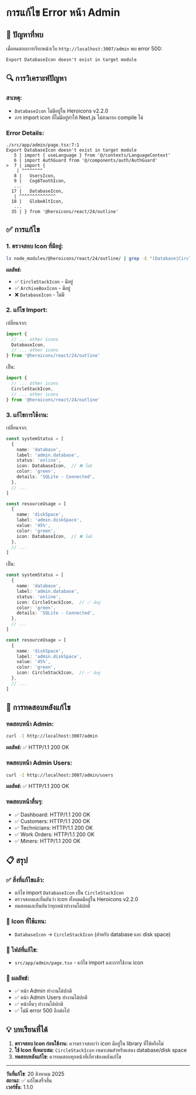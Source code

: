 # การแก้ไข Error หน้า Admin

## 🚨 **ปัญหาที่พบ**

เมื่อทดสอบการเรียกหน้าเว็บ `http://localhost:3007/admin` พบ error 500:

```
Export DatabaseIcon doesn't exist in target module
```

## 🔍 **การวิเคราะห์ปัญหา**

### **สาเหตุ:**
- `DatabaseIcon` ไม่มีอยู่ใน Heroicons v2.2.0
- การ import icon ที่ไม่มีอยู่ทำให้ Next.js ไม่สามารถ compile ได้

### **Error Details:**
```
./src/app/admin/page.tsx:7:1
Export DatabaseIcon doesn't exist in target module
   5 | import { useLanguage } from '@/contexts/LanguageContext'
   6 | import AuthGuard from '@/components/auth/AuthGuard'
>  7 | import {
    | ^^^^^^^^
   8 |   UsersIcon,
   9 |   Cog6ToothIcon,
   ...
  17 |   DatabaseIcon,
   | ^^^^^^^^^^^^^^
  18 |   GlobeAltIcon,
   ...
  35 | } from '@heroicons/react/24/outline'
```

## ✅ **การแก้ไข**

### **1. ตรวจสอบ Icon ที่มีอยู่:**
```bash
ls node_modules/@heroicons/react/24/outline/ | grep -E "(Database|CircleStack|ArchiveBox|Folder)"
```

**ผลลัพธ์:**
- ✅ `CircleStackIcon` - มีอยู่
- ✅ `ArchiveBoxIcon` - มีอยู่  
- ❌ `DatabaseIcon` - ไม่มี

### **2. แก้ไข Import:**
เปลี่ยนจาก:
```typescript
import {
  // ... other icons
  DatabaseIcon,
  // ... other icons
} from '@heroicons/react/24/outline'
```

เป็น:
```typescript
import {
  // ... other icons
  CircleStackIcon,
  // ... other icons
} from '@heroicons/react/24/outline'
```

### **3. แก้ไขการใช้งาน:**
เปลี่ยนจาก:
```typescript
const systemStatus = [
  {
    name: 'database',
    label: 'admin.database',
    status: 'online',
    icon: DatabaseIcon,  // ❌ ไม่มี
    color: 'green',
    details: 'SQLite - Connected',
  },
  // ...
]

const resourceUsage = [
  {
    name: 'diskSpace',
    label: 'admin.diskSpace',
    value: '45%',
    color: 'green',
    icon: DatabaseIcon,  // ❌ ไม่มี
  },
  // ...
]
```

เป็น:
```typescript
const systemStatus = [
  {
    name: 'database',
    label: 'admin.database',
    status: 'online',
    icon: CircleStackIcon,  // ✅ มีอยู่
    color: 'green',
    details: 'SQLite - Connected',
  },
  // ...
]

const resourceUsage = [
  {
    name: 'diskSpace',
    label: 'admin.diskSpace',
    value: '45%',
    color: 'green',
    icon: CircleStackIcon,  // ✅ มีอยู่
  },
  // ...
]
```

## 🧪 **การทดสอบหลังแก้ไข**

### **ทดสอบหน้า Admin:**
```bash
curl -I http://localhost:3007/admin
```
**ผลลัพธ์:** ✅ HTTP/1.1 200 OK

### **ทดสอบหน้า Admin Users:**
```bash
curl -I http://localhost:3007/admin/users
```
**ผลลัพธ์:** ✅ HTTP/1.1 200 OK

### **ทดสอบหน้าอื่นๆ:**
- ✅ Dashboard: HTTP/1.1 200 OK
- ✅ Customers: HTTP/1.1 200 OK
- ✅ Technicians: HTTP/1.1 200 OK
- ✅ Work Orders: HTTP/1.1 200 OK
- ✅ Miners: HTTP/1.1 200 OK

## 📋 **สรุป**

### **✅ สิ่งที่แก้ไขแล้ว:**
- แก้ไข import `DatabaseIcon` เป็น `CircleStackIcon`
- ตรวจสอบและยืนยันว่า icon ทั้งหมดมีอยู่ใน Heroicons v2.2.0
- ทดสอบและยืนยันว่าทุกหน้าทำงานได้ปกติ

### **🔧 Icon ที่ใช้แทน:**
- `DatabaseIcon` → `CircleStackIcon` (สำหรับ database และ disk space)

### **📁 ไฟล์ที่แก้ไข:**
- `src/app/admin/page.tsx` - แก้ไข import และการใช้งาน icon

### **🎯 ผลลัพธ์:**
- ✅ หน้า Admin ทำงานได้ปกติ
- ✅ หน้า Admin Users ทำงานได้ปกติ
- ✅ หน้าอื่นๆ ทำงานได้ปกติ
- ✅ ไม่มี error 500 อีกต่อไป

## 💡 **บทเรียนที่ได้**

1. **ตรวจสอบ Icon ก่อนใช้งาน:** ควรตรวจสอบว่า icon มีอยู่ใน library ที่ใช้หรือไม่
2. **ใช้ Icon ที่เหมาะสม:** `CircleStackIcon` เหมาะสมสำหรับแสดง database/disk space
3. **ทดสอบหลังแก้ไข:** ควรทดสอบทุกหน้าที่เกี่ยวข้องหลังแก้ไข

---

**วันที่แก้ไข**: 20 สิงหาคม 2025  
**สถานะ**: ✅ แก้ไขเสร็จสิ้น  
**เวอร์ชั่น**: 1.1.0
